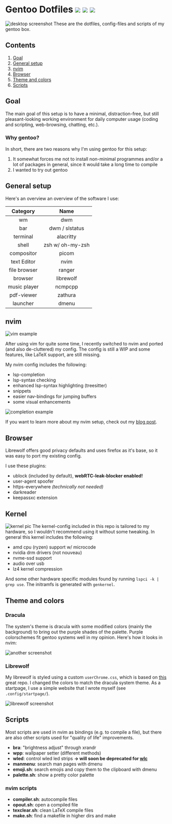 # Gentoo Dotfiles ![](https://shields.io/badge/Distro-Gentoo-6E56AF.svg) ![](https://img.shields.io/badge/Branch-Master-blue.svg)  ![](https://img.shields.io/badge/License-MIT-orange.svg) 

![desktop screenshot](https://github.com/channel-42/gentoo/blob/master/Pictures/.resources/main.png "Screenshot of my desktop")
These are the dotfiles, config-files and scripts of my gentoo box.

## Contents
1. [Goal](#goal)
2. [General setup](#general-setup)
3. [nvim](#nvim)
4. [Browser](#browser)
5. [Theme and colors](#theme-and-colors)
6. [Scripts](#scripts)

## Goal
The main goal of this setup is to have a minimal, distraction-free, but still pleasant-looking working environment for daily computer usage (coding and scripting, web-browsing, chatting, etc.).  
### Why gentoo?
In short, there are two reasons why I'm using gentoo for this setup:
1. It somewhat forces me not to install non-minimal programmes and/or a lot of packages in general, since it would take a long time to compile
2. I wanted to try out gentoo

## General setup

Here's an overview an overview of the software I use:

| Category | Name |
|:--------:|:----:|
|wm|dwm|
|bar|dwm / slstatus|
|terminal|alacritty|
|shell|zsh w/ oh-my-zsh|
|compositor|picom|
|text Editor|nvim|
|file browser|ranger|
|browser|librewolf|
|music player|ncmpcpp|
|pdf-viewer|zathura|
|launcher|dmenu|

## nvim

![vim example](https://github.com/channel-42/gentoo/blob/master/Pictures/.resources/nvim.png "Example of nvim")

After using vim for quite some time, I recently switched to nvim and ported (and also de-cluttered) my config. The config is still a WIP and some features, like LaTeX support, are still missing. 

My nvim config includes the following:
- lsp-completion
- lsp-syntax checking
- enhanced lsp-syntax highlighting (treesitter)
- snippets
- easier nav-bindings for jumping buffers
- some visual enhancements 

![completion example](https://github.com/channel-42/gentoo/blob/master/Pictures/.resources/nvim_feat.png "Example of nvim completion")

If you want to learn more about my nvim setup, check out my [blog post](https://blog.devls.de/nvim-setup/nvim-setup.html).

## Browser

Librewolf offers good privacy defaults and uses firefox as it's base, so it was easy to port my existing config. 

I use these plugins:
- ublock (included by default), **webRTC-leak-blocker enabled!**
- user-agent spoofer
- https-everywhere *(technically not needed)*
- darkreader
- keepassxc extension

## Kernel
![kernel pic](https://github.com/channel-42/gentoo/blob/master/Pictures/.resources/kernel.png "Screenshot of my desktop")
The kernel-config included in this repo is tailored to my hardware, so I wouldn't recommend using it without some tweaking. In general this kernel includes the following: 
- amd cpu (ryzen) support w/ microcode
- nvidia drm drivers (not nouveau)
- nvme-ssd support
- audio over usb
- lz4 kernel compression

And some other hardware specific modules found by running `lspci -k | grep use`. The initramfs is generated with `genkernel`.

## Theme and colors
### Dracula
The system's theme is dracula with some modified colors (mainly the background) to bring out the purple shades of the palette. Purple colorschemes fit gentoo systems well in my opinion. Here's how it looks in nvim:

![another screenshot](https://github.com/channel-42/gentoo/blob/master/Pictures/.resources/colors.png "Screenshot of my desktop")
### Librewolf
My librewolf is styled using a custom `userChrome.css`, which is based on [this](https://github.com/mut-ex/minimal-functional-fox) great repo. I changed the colors to match the dracula system theme. As a startpage, I use a simple website that I wrote myself (see `.config/startpage/`). 

![librewolf screenshot](https://github.com/channel-42/gentoo/blob/master/Pictures/.resources/browser.png "Screenshot librewolf")

## Scripts

Most scripts are used in nvim as bindings (e.g. to compile a file), but there are also other scripts used for "quality of life" improvements.

- **bra**: "brightness adjust" through xrandr
- **wpp**: wallpaper setter (different methods)
- **wled**: control wled led strips **-> will soon be deprecated for [wlc](https://github.com/channel-42/wlc)**
- **manmenu**: search man pages with dmenu
- **emoji.sh**: search emojis and copy them to the clipboard with dmenu
- **palette.sh**: show a pretty color palette

### nvim scripts

- **compiler.sh**: autocompile files
- **opout.sh**: open a compiled file
- **texclear.sh**: clean LaTeX compile files
- **make.sh**: find a makefile in higher dirs and make 
